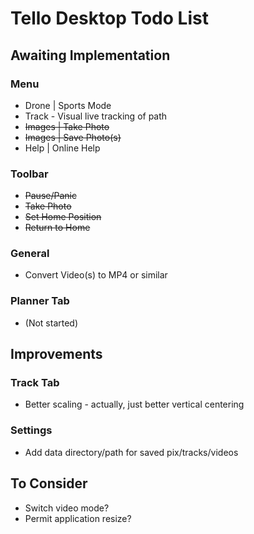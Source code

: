 # Tello Desktop Todo List

## Awaiting Implementation

### Menu

* Drone | Sports Mode
* Track - Visual live tracking of path
* ~~Images | Take Photo~~
* ~~Images | Save Photo(s)~~
* Help | Online Help

### Toolbar
* ~~Pause/Panic~~
* ~~Take Photo~~
* ~~Set Home Position~~
* ~~Return to Home~~

### General
* Convert Video(s) to MP4 or similar
  
### Planner Tab
* (Not started)

## Improvements

### Track Tab
* Better scaling - actually, just better vertical centering

### Settings
* Add data directory/path for saved pix/tracks/videos

## To Consider
* Switch video mode?
* Permit application resize?